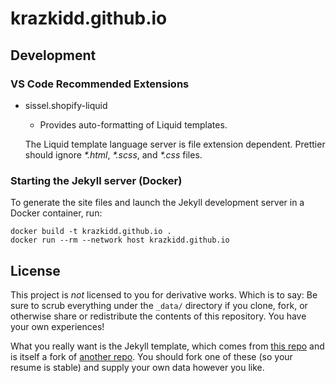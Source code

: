 # krazkidd.github.io

## Development

### VS Code Recommended Extensions

- sissel.shopify-liquid
  - Provides auto-formatting of Liquid templates.

  The Liquid template language server is file extension dependent. Prettier should ignore _\*.html_, _\*.scss_, and _\*.css_ files.

### Starting the Jekyll server (Docker)

To generate the site files and launch the Jekyll development server in a Docker container, run:

```ShellSession
docker build -t krazkidd.github.io .
docker run --rm --network host krazkidd.github.io
```

## License

This project is _not_ licensed to you for derivative works. Which is to say: Be sure to scrub everything under the `_data/` directory if you clone, fork, or otherwise share or redistribute the contents of this repository. You have your own experiences!

What you really want is the Jekyll template, which comes from [this repo](https://github.com/krazkidd/resume-template) and is itself a fork of [another repo](https://github.com/jglovier/resume-template). You should fork one of these (so your resume is stable) and supply your own data however you like.
